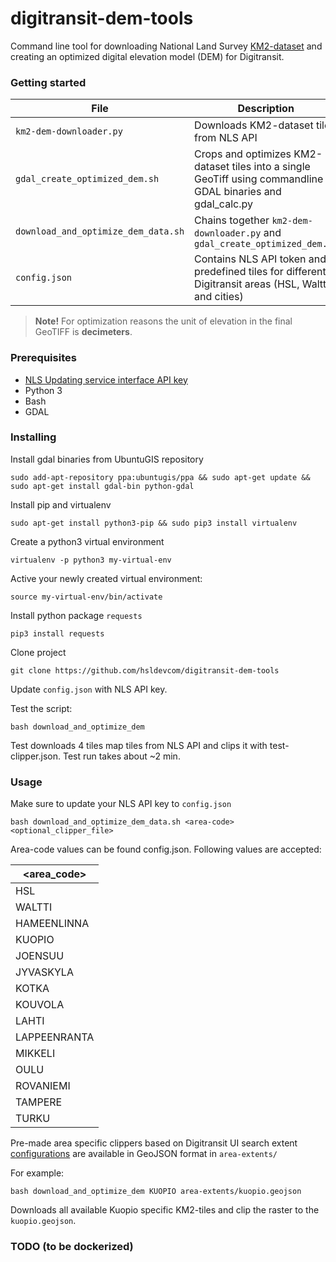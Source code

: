 # digitransit-dem-tools

Command line tool for downloading National Land Survey [KM2-dataset](https://www.maanmittauslaitos.fi/en/maps-and-spatial-data/expert-users/product-descriptions/elevation-model-2-m) and creating an optimized digital elevation model (DEM) for Digitransit. 

### Getting started

File | Description
--- | --- 
`km2-dem-downloader.py` | Downloads KM2-dataset tiles from NLS API
`gdal_create_optimized_dem.sh` |  Crops and optimizes KM2-dataset tiles into a single GeoTiff using commandline GDAL binaries and gdal_calc.py 
`download_and_optimize_dem_data.sh` | Chains together `km2-dem-downloader.py` and `gdal_create_optimized_dem.sh`
`config.json` | Contains NLS API token and predefined tiles for different Digitransit areas (HSL, Waltti and cities)

> **Note!** For optimization reasons the unit of elevation in the final GeoTIFF is **decimeters**.
### Prerequisites

* [NLS Updating service interface API key](https://www.maanmittauslaitos.fi/en/e-services/open-data-file-download-service/open-data-file-updating-service-interface)
* Python 3
* Bash
* GDAL

### Installing

Install gdal binaries from UbuntuGIS repository

```
sudo add-apt-repository ppa:ubuntugis/ppa && sudo apt-get update && sudo apt-get install gdal-bin python-gdal
```

Install pip and virtualenv

```
sudo apt-get install python3-pip && sudo pip3 install virtualenv
```

Create a python3 virtual environment 

```
virtualenv -p python3 my-virtual-env
```

Active your newly created virtual environment:
```
source my-virtual-env/bin/activate
```
Install python package `requests`

```
pip3 install requests
```

Clone project

```
git clone https://github.com/hsldevcom/digitransit-dem-tools
```

Update `config.json` with NLS API key.

Test the script:

```
bash download_and_optimize_dem
```

Test downloads 4 tiles map tiles from NLS API and clips it with test-clipper.json.
Test run takes about ~2 min.

### Usage

Make sure to update your NLS API key to `config.json`

```
bash download_and_optimize_dem_data.sh <area-code> <optional_clipper_file>
```

Area-code values can be found config.json. Following values are accepted:

<area_code> |
--- |
HSL |
WALTTI | 
HAMEENLINNA |  
KUOPIO |
JOENSUU |
JYVASKYLA |
KOTKA | 
KOUVOLA |
LAHTI |
LAPPEENRANTA |
MIKKELI |
OULU |
ROVANIEMI |
TAMPERE |
TURKU |

Pre-made area specific clippers based on Digitransit UI search extent [configurations](https://github.com/HSLdevcom/digitransit-ui/tree/master/app/configurations) are available in GeoJSON format in `area-extents/`

For example:

```
bash download_and_optimize_dem KUOPIO area-extents/kuopio.geojson
```

Downloads all available Kuopio specific KM2-tiles and clip the raster to the `kuopio.geojson`.


### TODO (to be dockerized)

